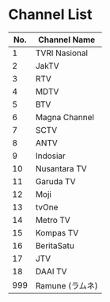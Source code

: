 # Channel List
No. | Channel Name
-- | --
1 | TVRI Nasional
2 | JakTV
3 | RTV
4 | MDTV
5 | BTV
6 | Magna Channel
7 | SCTV
8 | ANTV
9 | Indosiar
10 | Nusantara TV
11 | Garuda TV
12 | Moji
13 | tvOne
14 | Metro TV
15 | Kompas TV
16 | BeritaSatu
17 | JTV
18 | DAAI TV
999 | Ramune (ラムネ)
